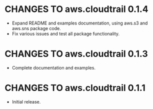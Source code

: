 # CHANGES TO aws.cloudtrail 0.1.4

* Expand README and examples documentation, using aws.s3 and aws.sns package code.
* Fix various issues and test all package functionality.

# CHANGES TO aws.cloudtrail 0.1.3

* Complete documentation and examples.

# CHANGES TO aws.cloudtrail 0.1.1

* Initial release.
